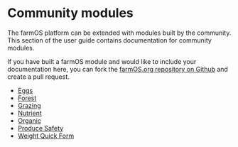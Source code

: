 # Community modules

The farmOS platform can be extended with modules built by the community. This
section of the user guide contains documentation for community modules.

If you have built a farmOS module and would like to include your documentation
here, you can fork the [farmOS.org repository on Github] and create a pull
request.

* [Eggs]
* [Forest]
* [Grazing]
* [Nutrient]
* [Organic]
* [Produce Safety]
* [Weight Quick Form]

[farmOS.org repository on Github]: https://github.com/farmOS/farmOS.org
[Eggs]: /guide/contrib/eggs
[Forest]: /guide/contrib/forest
[Grazing]: /guide/contrib/grazing
[Nutrient]: /guide/contrib/nutrient
[Organic]: /guide/contrib/organic
[Produce Safety]: /guide/contrib/produce-safety
[Weight Quick Form]: /guide/contrib/quick-weight
